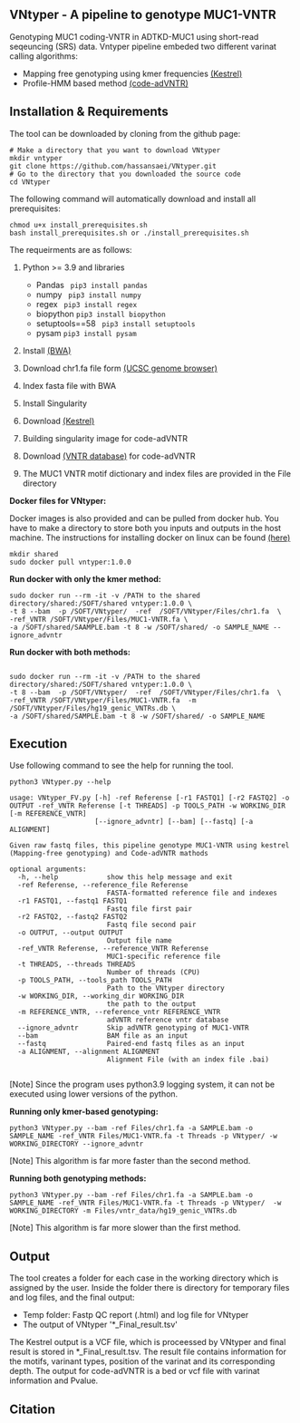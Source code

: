 ## VNtyper - A pipeline to genotype MUC1-VNTR 
Genotyping MUC1 coding-VNTR in ADTKD-MUC1 using short-read seqeuncing (SRS) data. Vntyper pipeline embeded two different varinat calling algorithms:
- Mapping free genotyping using kmer frequencies [(Kestrel)](https://github.com/paudano/kestrel)
- Profile-HMM based method [(code-adVNTR)](https://github.com/mehrdadbakhtiari/adVNTR/tree/enhanced_hmm)

## Installation & Requirements
The tool can be downloaded by cloning from the github page:

```bashscript
# Make a directory that you want to download VNtyper
mkdir vntyper
git clone https://github.com/hassansaei/VNtyper.git
# Go to the directory that you downloaded the source code
cd VNtyper
```
The following command will automatically download and install all prerequisites:
```bashscrip
chmod u+x install_prerequisites.sh
bash install_prerequisites.sh or ./install_prerequisites.sh
```
The requeirments are as follows:
1. Python >= 3.9 and libraries
    - Pandas ``` pip3 install pandas```
    - numpy ``` pip3 install numpy```
    - regex ``` pip3 install regex```
    - biopython ``` pip3 install biopython ```
    - setuptools==58 ``` pip3 install setuptools```
    - pysam ``` pip3 install pysam ```

3. Install [(BWA)](https://bio-bwa.sourceforge.net/)
4. Download chr1.fa file form [(UCSC genome browser)](https://hgdownload.soe.ucsc.edu/goldenPath/hg19/chromosomes/chr1.fa.gz)
5. Index fasta file with BWA
6. Install Singularity
7. Download [(Kestrel)](https://github.com/paudano/kestrel)
8. Building singularity image for code-adVNTR
9. Download [(VNTR database)](https://cseweb.ucsd.edu/~mbakhtia/adVNTR/vntr_data_genic_loci.zip) for code-adVNTR
10. The MUC1 VNTR motif dictionary and index files are provided in the File directory

__Docker files for VNtyper:__

Docker images is also provided and can be pulled from docker hub. 
You have to make a directory to store both you inputs and outputs in the host machine.
The instructions for installing docker on linux can be found [(here)](https://docs.docker.com/desktop/install/linux-install/)

```bashscript
mkdir shared
sudo docker pull vntyper:1.0.0
```

__Run docker with only the kmer method:__

```bashscript
sudo docker run --rm -it -v /PATH to the shared directory/shared:/SOFT/shared vntyper:1.0.0 \
-t 8 --bam  -p /SOFT/VNtyper/  -ref  /SOFT/VNtyper/Files/chr1.fa  \
-ref_VNTR /SOFT/VNtyper/Files/MUC1-VNTR.fa \
-a /SOFT/shared/SAAMPLE.bam -t 8 -w /SOFT/shared/ -o SAMPLE_NAME --ignore_advntr
```
__Run docker with both methods:__

```bashscript

sudo docker run --rm -it -v /PATH to the shared directory/shared:/SOFT/shared vntyper:1.0.0 \
-t 8 --bam  -p /SOFT/VNtyper/  -ref  /SOFT/VNtyper/Files/chr1.fa  \
-ref_VNTR /SOFT/VNtyper/Files/MUC1-VNTR.fa  -m /SOFT/VNtyper/Files/hg19_genic_VNTRs.db \
-a /SOFT/shared/SAMPLE.bam -t 8 -w /SOFT/shared/ -o SAMPLE_NAME

```

## Execution
Use following command to see the help for running the tool.
```bashscript
python3 VNtyper.py --help 

usage: VNtyper_FV.py [-h] -ref Referense [-r1 FASTQ1] [-r2 FASTQ2] -o OUTPUT -ref_VNTR Referense [-t THREADS] -p TOOLS_PATH -w WORKING_DIR [-m REFERENCE_VNTR]
                     [--ignore_advntr] [--bam] [--fastq] [-a ALIGNMENT]

Given raw fastq files, this pipeline genotype MUC1-VNTR using kestrel (Mapping-free genotyping) and Code-adVNTR mathods

optional arguments:
  -h, --help            show this help message and exit
  -ref Referense, --reference_file Referense
                        FASTA-formatted reference file and indexes
  -r1 FASTQ1, --fastq1 FASTQ1
                        Fastq file first pair
  -r2 FASTQ2, --fastq2 FASTQ2
                        Fastq file second pair
  -o OUTPUT, --output OUTPUT
                        Output file name
  -ref_VNTR Referense, --reference_VNTR Referense
                        MUC1-specific reference file
  -t THREADS, --threads THREADS
                        Number of threads (CPU)
  -p TOOLS_PATH, --tools_path TOOLS_PATH
                        Path to the VNtyper directory
  -w WORKING_DIR, --working_dir WORKING_DIR
                        the path to the output
  -m REFERENCE_VNTR, --reference_vntr REFERENCE_VNTR
                        adVNTR reference vntr database
  --ignore_advntr       Skip adVNTR genotyping of MUC1-VNTR
  --bam                 BAM file as an input
  --fastq               Paired-end fastq files as an input
  -a ALIGNMENT, --alignment ALIGNMENT
                        Alignment File (with an index file .bai)


```
[Note] Since the program uses python3.9 logging system, it can not be executed using lower versions of the python.

__Running only kmer-based genotyping:__
```bashscript
python3 VNtyper.py --bam -ref Files/chr1.fa -a SAMPLE.bam -o SAMPLE_NAME -ref_VNTR Files/MUC1-VNTR.fa -t Threads -p VNtyper/ -w WORKING_DIRECTORY --ignore_advntr
```
[Note] This algorithm is far more faster than the second method. 

__Running both genotyping methods:__
```bashscript
python3 VNtyper.py --bam -ref Files/chr1.fa -a SAMPLE.bam -o SAMPLE_NAME -ref_VNTR Files/MUC1-VNTR.fa -t Threads -p VNtyper/  -w WORKING_DIRECTORY -m Files/vntr_data/hg19_genic_VNTRs.db
```
[Note] This algorithm is far more slower than the first method.


## Output
The tool creates a folder for each case in the working directory which is assigned by the user. Inside the folder there is directory for temporary files and log files, and the final output:
- Temp folder: Fastp QC report (.html) and log file for VNtyper
- The output of VNtyper '*_Final_result.tsv'


The Kestrel output is a VCF file, which is proceessed by VNtyper and final result is stored in *_Final_result.tsv. The result file contains information for the motifs, varinant types, position of the varinat and its corresponding depth. The output for code-adVNTR is a bed or vcf file with varinat information and Pvalue. 

## Citation


